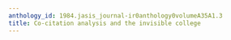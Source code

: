 ```yaml
---
anthology_id: 1984.jasis_journal-ir0anthology0volumeA35A1.3
title: Co-citation analysis and the invisible college
---
```

